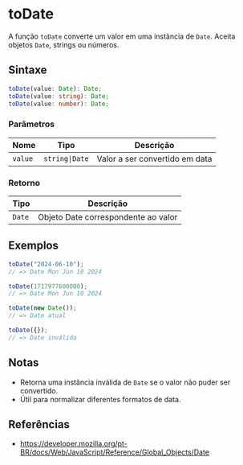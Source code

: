 # toDate

A função `toDate` converte um valor em uma instância de `Date`. Aceita objetos `Date`, strings ou números.

## Sintaxe

```typescript
toDate(value: Date): Date;
toDate(value: string): Date;
toDate(value: number): Date;
```

### Parâmetros

| Nome     | Tipo             | Descrição                        |
| -------- | ---------------- | -------------------------------- |
| `value`  | `string\|Date`    | Valor a ser convertido em data   |

### Retorno

| Tipo    | Descrição                                 |
| ------- | ----------------------------------------- |
| `Date`  | Objeto Date correspondente ao valor       |

## Exemplos

```typescript
toDate("2024-06-10");
// => Date Mon Jun 10 2024

toDate(1717977600000);
// => Date Mon Jun 10 2024

toDate(new Date());
// => Date atual

toDate({});
// => Date inválida
```

## Notas

* Retorna uma instância inválida de `Date` se o valor não puder ser convertido.
* Útil para normalizar diferentes formatos de data.

## Referências

* https://developer.mozilla.org/pt-BR/docs/Web/JavaScript/Reference/Global_Objects/Date